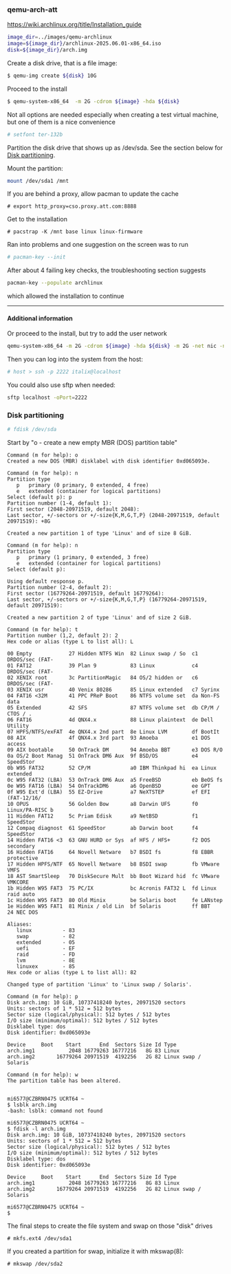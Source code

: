 ### qemu-arch-att

https://wiki.archlinux.org/title/Installation_guide


```bash
image_dir=../images/qemu-archlinux
image=${image_dir}/archlinux-2025.06.01-x86_64.iso
disk=${image_dir}/arch.img
```


Create a disk drive, that is a file image:
```bash
$ qemu-img create ${disk} 10G
```

Proceed to the install
```bash
$ qemu-system-x86_64  -m 2G -cdrom ${image} -hda ${disk}
```

Not all options are needed especially when creating a test virtual machine, but one of them is a nice convenience

```bash
# setfont ter-132b
```

Partition the disk drive that shows up as /dev/sda. See the section below for [Disk partitioning](#my-header).


Mount the partition:

```bash
mount /dev/sda1 /mnt
```
If you are behind a proxy, allow pacman to update the cache

```
# export http_proxy=cso.proxy.att.com:8888

```
Get to the installation
```
# pacstrap -K /mnt base linux linux-firmware
```
Ran into problems and one suggestion on the screen was to run
```bash
# pacman-key --init
```
After about 4 failing key checks, the troubleshooting section suggests

```bash
pacman-key --populate archlinux
```
which allowed the installation to continue

---
#### Additional information
Or proceed to the install, but try to add the user network
```bash
qemu-system-x86_64 -m 2G -cdrom ${image} -hda ${disk} -m 2G -net nic -net user,hostfwd=tcp::2222-:22
```


Then you can log into the system from the host:
```bash
# host > ssh -p 2222 italix@localhost
```


You could also use sftp when needed:
```bash
sftp localhost -oPort=2222
```


### <a id="my-header"></a> Disk partitioning

```bash
# fdisk /dev/sda
```
Start by "o -   create a new empty MBR (DOS) partition table"


```
Command (m for help): o
Created a new DOS (MBR) disklabel with disk identifier 0xd065093e.

Command (m for help): n
Partition type
   p   primary (0 primary, 0 extended, 4 free)
   e   extended (container for logical partitions)
Select (default p): p
Partition number (1-4, default 1):
First sector (2048-20971519, default 2048):
Last sector, +/-sectors or +/-size{K,M,G,T,P} (2048-20971519, default 20971519): +8G

Created a new partition 1 of type 'Linux' and of size 8 GiB.

Command (m for help): n
Partition type
   p   primary (1 primary, 0 extended, 3 free)
   e   extended (container for logical partitions)
Select (default p):

Using default response p.
Partition number (2-4, default 2):
First sector (16779264-20971519, default 16779264):
Last sector, +/-sectors or +/-size{K,M,G,T,P} (16779264-20971519, default 20971519):

Created a new partition 2 of type 'Linux' and of size 2 GiB.

Command (m for help): t
Partition number (1,2, default 2): 2
Hex code or alias (type L to list all): L

00 Empty            27 Hidden NTFS Win  82 Linux swap / So  c1 DRDOS/sec (FAT-
01 FAT12            39 Plan 9           83 Linux            c4 DRDOS/sec (FAT-
02 XENIX root       3c PartitionMagic   84 OS/2 hidden or   c6 DRDOS/sec (FAT-
03 XENIX usr        40 Venix 80286      85 Linux extended   c7 Syrinx
04 FAT16 <32M       41 PPC PReP Boot    86 NTFS volume set  da Non-FS data
05 Extended         42 SFS              87 NTFS volume set  db CP/M / CTOS / .
06 FAT16            4d QNX4.x           88 Linux plaintext  de Dell Utility
07 HPFS/NTFS/exFAT  4e QNX4.x 2nd part  8e Linux LVM        df BootIt
08 AIX              4f QNX4.x 3rd part  93 Amoeba           e1 DOS access
09 AIX bootable     50 OnTrack DM       94 Amoeba BBT       e3 DOS R/O
0a OS/2 Boot Manag  51 OnTrack DM6 Aux  9f BSD/OS           e4 SpeedStor
0b W95 FAT32        52 CP/M             a0 IBM Thinkpad hi  ea Linux extended
0c W95 FAT32 (LBA)  53 OnTrack DM6 Aux  a5 FreeBSD          eb BeOS fs
0e W95 FAT16 (LBA)  54 OnTrackDM6       a6 OpenBSD          ee GPT
0f W95 Ext'd (LBA)  55 EZ-Drive         a7 NeXTSTEP         ef EFI (FAT-12/16/
10 OPUS             56 Golden Bow       a8 Darwin UFS       f0 Linux/PA-RISC b
11 Hidden FAT12     5c Priam Edisk      a9 NetBSD           f1 SpeedStor
12 Compaq diagnost  61 SpeedStor        ab Darwin boot      f4 SpeedStor
14 Hidden FAT16 <3  63 GNU HURD or Sys  af HFS / HFS+       f2 DOS secondary
16 Hidden FAT16     64 Novell Netware   b7 BSDI fs          f8 EBBR protective
17 Hidden HPFS/NTF  65 Novell Netware   b8 BSDI swap        fb VMware VMFS
18 AST SmartSleep   70 DiskSecure Mult  bb Boot Wizard hid  fc VMware VMKCORE
1b Hidden W95 FAT3  75 PC/IX            bc Acronis FAT32 L  fd Linux raid auto
1c Hidden W95 FAT3  80 Old Minix        be Solaris boot     fe LANstep
1e Hidden W95 FAT1  81 Minix / old Lin  bf Solaris          ff BBT
24 NEC DOS

Aliases:
   linux          - 83
   swap           - 82
   extended       - 05
   uefi           - EF
   raid           - FD
   lvm            - 8E
   linuxex        - 85
Hex code or alias (type L to list all): 82

Changed type of partition 'Linux' to 'Linux swap / Solaris'.

Command (m for help): p
Disk arch.img: 10 GiB, 10737418240 bytes, 20971520 sectors
Units: sectors of 1 * 512 = 512 bytes
Sector size (logical/physical): 512 bytes / 512 bytes
I/O size (minimum/optimal): 512 bytes / 512 bytes
Disklabel type: dos
Disk identifier: 0xd065093e

Device     Boot    Start      End  Sectors Size Id Type
arch.img1           2048 16779263 16777216   8G 83 Linux
arch.img2       16779264 20971519  4192256   2G 82 Linux swap / Solaris

Command (m for help): w
The partition table has been altered.


mi6577@CZBRN0475 UCRT64 ~
$ lsblk arch.img
-bash: lsblk: command not found

mi6577@CZBRN0475 UCRT64 ~
$ fdisk -l arch.img
Disk arch.img: 10 GiB, 10737418240 bytes, 20971520 sectors
Units: sectors of 1 * 512 = 512 bytes
Sector size (logical/physical): 512 bytes / 512 bytes
I/O size (minimum/optimal): 512 bytes / 512 bytes
Disklabel type: dos
Disk identifier: 0xd065093e

Device     Boot    Start      End  Sectors Size Id Type
arch.img1           2048 16779263 16777216   8G 83 Linux
arch.img2       16779264 20971519  4192256   2G 82 Linux swap / Solaris

mi6577@CZBRN0475 UCRT64 ~
$

```

The final steps to create the file system and swap on those "disk" drives
```
# mkfs.ext4 /dev/sda1
```

If you created a partition for swap, initialize it with mkswap(8):
```
# mkswap /dev/sda2
```
